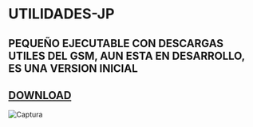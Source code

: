# UTILIDADES-JP
**PEQUEÑO EJECUTABLE CON DESCARGAS UTILES DEL GSM,**
**AUN ESTA EN DESARROLLO, ES UNA VERSION INICIAL**
-------------------------------------------------
[DOWNLOAD](https://github.com/joseph-nc/UTILIDADES-JP/releases/download/V1.0/JP-UTILIDADES-v1.0.exe)
-------------------------------------------------

![Captura](https://github.com/joseph-nc/UTILIDADES-JP/assets/81875707/760df9d8-9a85-49b6-b9ee-8ee173d89feb)
